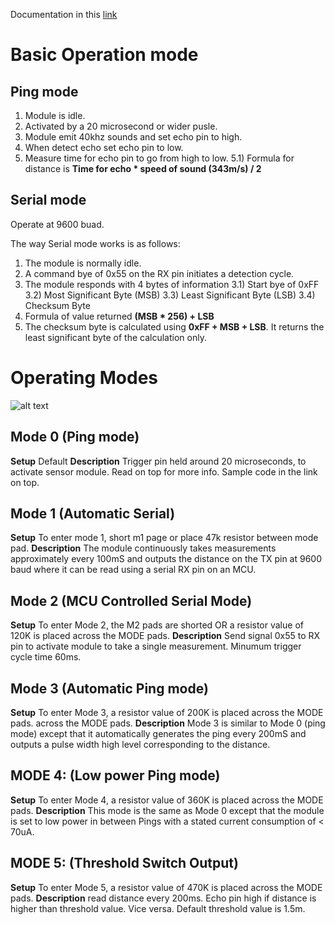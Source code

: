 Documentation in this [link](https://protosupplies.com/product/jsn-sr04t-v3-0-waterproof-ultrasonic-range-finder/)
# Basic Operation mode
## Ping mode
1) Module is idle.
2) Activated by a 20 microsecond or wider pusle. 
3) Module emit 40khz sounds and set echo pin to high.
4) When detect echo set echo pin to low.
5) Measure time for echo pin to go from high to low. 
5.1) Formula for distance is **Time for echo * speed of sound (343m/s) / 2**

## Serial mode
Operate at 9600 buad.

The way Serial mode works is as follows:

1) The module is normally idle.
2) A command bye of 0x55 on the RX pin initiates a detection cycle.
3) The module responds with 4 bytes of information
3.1) Start bye of 0xFF
3.2) Most Significant Byte (MSB)
3.3) Least Significant Byte (LSB)
3.4) Checksum Byte
4) Formula of value returned **(MSB * 256) + LSB**
5) The checksum byte is calculated using **0xFF + MSB + LSB**.  It returns the least significant byte of the calculation only.

# Operating Modes
![alt text](https://protosupplies.com/wp-content/uploads/2022/01/JSN-SR04T-V3.0-Waterproof-Ultrasonic-Range-Finder-Mode-Select-Pads.jpg "image of modes")

## Mode 0 (Ping mode)
**Setup**
Default
**Description**
Trigger pin held around 20 microseconds, to activate sensor module. Read on top for more info. Sample code in the link on top.

## Mode 1 (Automatic Serial)
**Setup**
To enter mode 1, short m1 page or place 47k resistor between mode pad.
**Description**
The module continuously takes measurements approximately every 100mS and outputs the distance on the TX pin at 9600 baud where it can be read using a serial RX pin on an MCU.

## Mode 2 (MCU Controlled Serial Mode)
**Setup**
To enter Mode 2, the M2 pads are shorted OR a resistor value of 120K is placed across the MODE pads.
**Description**
Send signal 0x55 to RX pin to activate module to take a single measurement. Minumum trigger cycle time 60ms.

## Mode 3 (Automatic Ping mode)
**Setup**
To enter Mode 3, a resistor value of 200K is placed across the MODE pads. across the MODE pads.
**Description**
Mode 3 is similar to Mode 0 (ping mode) except that it automatically generates the ping every 200mS and outputs a pulse width high level corresponding to the distance.

## MODE 4: (Low power Ping mode)
**Setup**
To enter Mode 4, a resistor value of 360K is placed across the MODE pads.
**Description**
This mode is the same as Mode 0 except that the module is set to low power in between Pings with a stated current consumption of < 70uA.

## MODE 5: (Threshold Switch Output)
**Setup**
To enter Mode 5, a resistor value of 470K is placed across the MODE pads.
**Description**
read distance every 200ms. Echo pin high if distance is higher than threshold value. Vice versa. Default threshold value is 1.5m.

